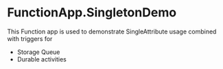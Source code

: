 # FunctionApp.SingletonDemo

This Function app is used to demonstrate SingleAttribute usage combined with triggers for 
 - Storage Queue 
 - Durable activities